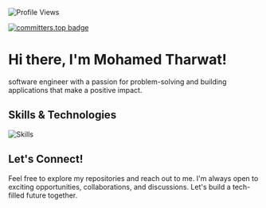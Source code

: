 ![Profile Views](https://komarev.com/ghpvc?username=mohamedtharwat000)

[![committers.top badge](https://user-badge.committers.top/egypt/mohamedtharwat000.svg)](https://user-badge.committers.top/egypt/mohamedtharwat000)


# Hi there, I'm Mohamed Tharwat!

software engineer with a passion for problem-solving and building applications that make a positive impact.

## Skills & Technologies 

![Skills](https://skillicons.dev/icons?i=git,github,vscode,linux,c,python,redis,mysql,mongodb,html,css,sass,bootstrap,tailwind,jquery,javascript,typescript,react,nodejs,express,npm)


## Let's Connect!

Feel free to explore my repositories and reach out to me. I'm always open to exciting opportunities, collaborations, and discussions.
Let's build a tech-filled future together.
